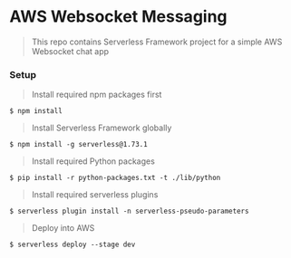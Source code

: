 # AWS Websocket Messaging

> This repo contains Serverless Framework project for a simple AWS Websocket chat app

### Setup

> Install required npm packages first

```shell
$ npm install
```

> Install Serverless Framework globally

```shell
$ npm install -g serverless@1.73.1
```

> Install required Python packages

```shell
$ pip install -r python-packages.txt -t ./lib/python
```

> Install required serverless plugins
```shell
$ serverless plugin install -n serverless-pseudo-parameters
```

> Deploy into AWS

```shell
$ serverless deploy --stage dev
```
